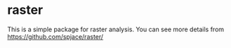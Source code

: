 # raster
This is a simple package for raster analysis.
You can see more details from https://github.com/spjace/raster/

